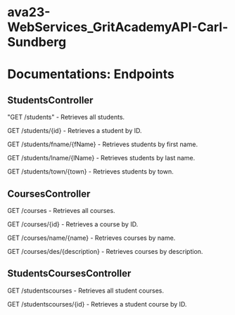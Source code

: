 <h1>ava23-WebServices_GritAcademyAPI-Carl-Sundberg</h1>

<h1>Documentations: Endpoints</h1>

<h2>StudentsController</h2>
"GET /students" - Retrieves all students.

GET /students/{id} - Retrieves a student by ID.

GET /students/fname/{fName} - Retrieves students by first name.
  
GET /students/lname/{lName} - Retrieves students by last name.

GET /students/town/{town} - Retrieves students by town.


<h2>CoursesController</h2>
GET /courses - Retrieves all courses.

GET /courses/{id} - Retrieves a course by ID.

GET /courses/name/{name} - Retrieves courses by name.

GET /courses/des/{description} - Retrieves courses by description.


<h2>StudentsCoursesController</h2>
GET /studentscourses - Retrieves all student courses.

GET /studentscourses/{id} - Retrieves a student course by ID.
